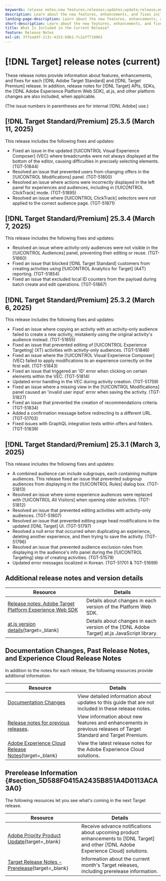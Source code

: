 ```yaml
---
keywords: release notes;new features;releases;updates;update;release;enhancement;enhancements;fixes;bug fixes;updates,current updates
description: Learn about the new features, enhancements, and fixes included in the current release of [!DNL Adobe Target], including SDKs, APIs, and JavaScript libraries.
landing-page-description: Learn about the new features, enhancements, and fixes included in the current release of [!DNL Adobe Target].
short-description: Learn about the new features, enhancements, and fixes included in the current release of [!DNL Adobe Target].
title: What Is Included in the Current Release?
feature: Release Notes
exl-id: 3ffead4f-113c-4153-b0b1-fc2aff710063
---
```

# [!DNL Target] release notes (current)

These release notes provide information about features, enhancements, and fixes for each [!DNL Adobe Target Standard] and [!DNL Target Premium] release. In addition, release notes for [!DNL Target] APIs, SDKs, the [!DNL Adobe Experience Platform Web SDK], at.js, and other platform changes are also included, when applicable.

(The issue numbers in parentheses are for internal [!DNL Adobe] use.)

## [!DNL Target Standard/Premium] 25.3.5 (March 11, 2025)

This release includes the following fixes and updates:

* Fixed an issue in the updated [!UICONTROL Visual Experience Composer] (VEC) where breadcrumbs were not always displayed at the bottom of the editor, causing difficulties in precisely selecting elements. (TGT-51844)
* Resolved an issue that prevented users from changing offers in the [!UICONTROL Modifications] panel. (TGT-51800)
* Resolved an issue where actions were incorrectly displayed in the left panel for experiences and audiences, including in [!UICONTROL ClickTrack] mode. (TGT-51895)
* Resolved an issue where [!UICONTROL ClickTrack] selectors were not applied to the correct audience page. (TGT-51871)

## [!DNL Target Standard/Premium] 25.3.4 (March 7, 2025)

This release includes the following fixes and updates:

* Resolved an issue where activity-only audiences were not visible in the [!UICONTROL Audiences] panel, preventing their editing or reuse. (TGT-51860)
* Fixed an issue that blocked [!DNL Target Standard] customers from creating activities using [!UICONTROL Analytics for Target] (A4T) reporting. (TGT-51854)
* Fixed an issue that excluded local ID counters from the payload during batch create and edit operations. (TGT-51867)

## [!DNL Target Standard/Premium] 25.3.2 (March 6, 2025)

This release includes the following fixes and updates:

* Fixed an issue where copying an activity with an activity-only audience failed to create a new activity, mistakenly using the original activity's audience instead. (TGT-51855)
* Fixed an issue that prevented editing of [!UICONTROL Experience Targeting] (XT) activities with activity-only audiences. (TGT-51846)
* Fixed an issue where the [!UICONTROL Visual Experience Composer] (VEC) failed to apply modifications to an experience correctly on the first edit. (TGT-51843)
* Fixed an issue that triggered an 'ID' error when clicking on certain elements within the VEC. (TGT-51814)
* Updated error handling in the VEC during activity creation. (TGT-51759)
* Fixed an issue where a missing view in the [!UICONTROL Modifications] panel caused an 'invalid user input' error when saving the activity. (TGT-51827)
* Fixed an issue that prevented the creation of recommendations criteria. (TGT-51834)
* Added a confirmation message before redirecting to a different URL. (TGT-51703)
* Fixed issues with GraphQL integration tests within offers and folders. (TGT-51839)

## [!DNL Target Standard/Premium] 25.3.1 (March 3, 2025)

This release includes the following fixes and updates:

* A combined audience can include subgroups, each containing multiple audiences. This release fixed an issue that prevented subgroup audiences from displaying in the [!UICONTROL Rules] dialog box. (TGT-51813)
* Resolved an issue where some experience audiences were replaced with [!UICONTROL All Visitors] when opening older activities. (TGT-51812)
* Resolved an issue that prevented editing activities with activity-only audiences. (TGT-51807)
* Resolved an issue that prevented editing page head modifications in the updated [!DNL Target] UI. (TGT-51797)
* Resolved a null error that occurred when duplicating an experience, deleting another experience, and then trying to save the activity. (TGT-51796)
* Resolved an issue that prevented audience exclusion rules from displaying in the audience's info panel during the [!UICONTROL Targeting] step of creating activities. (TGT-51579)
* Updated error messages localized in Korean. (TGT-51701 & TGT-51699)

## Additional release notes and version details

|Resource|Details|
|--- |--- |
|[Release notes: Adobe Target Platform Experience Web SDK](https://experienceleague.adobe.com/docs/experience-platform/edge/release-notes.html?lang=en)|Details about changes in each version of the Platform Web SDK.|
|[at.js version details](https://experienceleague.adobe.com/docs/target-dev/developer/client-side/at-js-implementation/target-atjs-versions.html){target=_blank}|Details about changes in each version of the [!DNL Adobe Target] at.js JavaScript library.|
     
## Documentation Changes, Past Release Notes, and Experience Cloud Release Notes

In addition to the notes for each release, the following resources provide additional information:

|Resource|Details|
|--- |--- |
|[Documentation Changes](/help/main/r-release-notes/doc-change.md)|View detailed information about updates to this guide that are not included in these release notes.|
|[Release notes for previous releases](/help/main/r-release-notes/release-notes-for-previous-releases.md).|View information about new features and enhancements in previous releases of Target Standard and Target Premium.|
|[Adobe Experience Cloud Release Notes](https://experienceleague.adobe.com/docs/release-notes/experience-cloud/current.html){target=_blank}|View the latest release notes for the Adobe Experience Cloud solutions.|

## Prerelease Information {#section_5D588F0415A2435B851A4D0113ACA3A0}

The following resources let you see what's coming in the next Target release.

|Resource|Details|
|--- |--- |
|[Adobe Priority Product Update](https://www.adobe.com/subscription/priority-product-update.html){target=_blank}|Receive advance notifications about upcoming product enhancements to [!DNL Target] and other [!DNL Adobe Experience Cloud] solutions.|
|[Target Release Notes - Prerelease](/help/main/r-release-notes/target-release-notes.md){target=_blank}|Information about the current month's Target releases, including prerelease information.|
